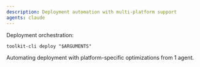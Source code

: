 ```yaml
---
description: Deployment automation with multi-platform support
agents: claude
---
```


Deployment orchestration:

`toolkit-cli deploy "$ARGUMENTS"`

Automating deployment with platform-specific optimizations from 1 agent.
